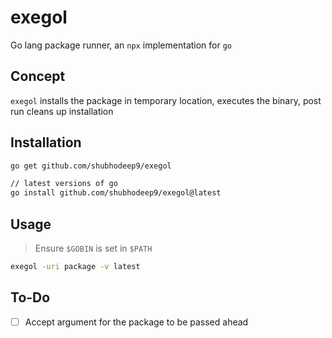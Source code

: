 # exegol
Go lang package runner, an `npx` implementation for `go`

## Concept

`exegol` installs the package in temporary location, executes the binary, post run cleans up installation

## Installation

```sh
go get github.com/shubhodeep9/exegol

// latest versions of go
go install github.com/shubhodeep9/exegol@latest
```

## Usage

> Ensure `$GOBIN` is set in `$PATH`
```sh
exegol -uri package -v latest
```

## To-Do

- [ ] Accept argument for the package to be passed ahead